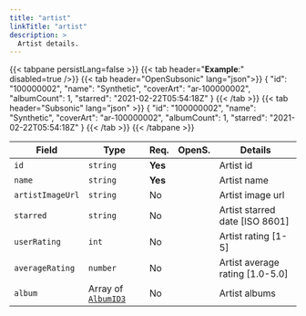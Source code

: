 ```yaml
---
title: "artist"
linkTitle: "artist"
description: >
  Artist details.
---
```


{{< tabpane persistLang=false >}}
{{< tab header="**Example**:" disabled=true />}}
{{< tab header="OpenSubsonic" lang="json">}}
{
  "id": "100000002",
  "name": "Synthetic",
  "coverArt": "ar-100000002",
  "albumCount": 1,
  "starred": "2021-02-22T05:54:18Z"
}
{{< /tab >}}
{{< tab header="Subsonic" lang="json" >}}
{
  "id": "100000002",
  "name": "Synthetic",
  "coverArt": "ar-100000002",
  "albumCount": 1,
  "starred": "2021-02-22T05:54:18Z"
}
{{< /tab >}}
{{< /tabpane >}}

| Field |  Type | Req. | OpenS. | Details |
| --- | --- | --- | --- | --- |
| `id` | `string` | **Yes** |     | Artist id |
| `name` | `string` |  **Yes** |     | Artist name |
| `artistImageUrl` | `string` | No|     | Artist image url |
| `starred` | `string` | No |     | Artist starred date [ISO 8601] |
| `userRating` | `int` | No |     | Artist rating [1-5] |
| `averageRating` | `number` | No |     | Artist average rating [1.0-5.0]|
| `album` | Array of [`AlbumID3`](../albumid3) | No |     | Artist albums|
